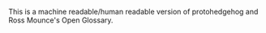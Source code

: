 This is a machine readable/human readable version of protohedgehog and Ross Mounce's Open Glossary.
